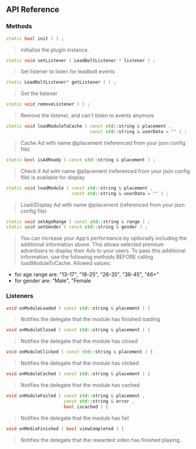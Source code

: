 ## API Reference

### Methods
```cpp
static bool init ( ) ;
```
>  initialize the plugin instance.

```cpp
static void setListener ( LeadBoltListener * listener ) ;
```
> Set listener to listen for leadbolt events

```cpp
static LeadBoltListener* getListener ( ) ;
```
> Get the listener

```cpp
static void removeListener ( ) ;
```
> Remove the listener, and can't listen to events anymore

```cpp
static void loadModuleToCache ( const std::string & placement ,
                                const std::string & userData = "" ) ;
```
> Cache Ad with name @placement (referenced from your json config file)

```cpp
static bool isAdReady ( const std::string & placement ) ;
```
> Check if Ad with name @placement (referenced from your json config file) is available for display

```cpp
static void loadModule ( const std::string & placement ,
                         const std::string & userData = "" ) ;
```
> Load/Display Ad with name @placement (referenced from your json config file)

```cpp
static void setAgeRange ( const std::string & range ) ;
static void setGender ( const std::string & gender ) ;
```
> You can increase your App’s performance by optionally including the additional information above. This allows selected premium advertisers to display their Ads to your users. To pass this additional information, use the following methods BEFORE calling loadModuleToCache.
Allowed values:
- for age range are: "13-17", "18-25", "26-35", "36-45", "46+"
- for gender are: "Male", "Female


### Listeners
```cpp
void onModuleLoaded ( const std::string & placement ) {
```
> Notifies the delegate that the module has finished loading

```cpp
void onModuleClosed ( const std::string & placement ) {
```
> Notifies the delegate that the module has closed

```cpp
void onModuleClicked ( const std::string & placement ) {
```
> Notifies the delegate that the module has clicked

```cpp
void onModuleCached ( const std::string & placement ) {
```
> Notifies the delegate that the module has cached

```cpp
void onModuleFailed ( const std::string & placement ,
                      const std::string & error ,
                      bool iscached ) {
```
> Notifies the delegate that the module has fail

```cpp
void onMediaFinished ( bool viewCompleted ) {
```
> Notifies the delegate that the rewarded video has finished playing.

